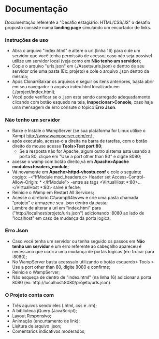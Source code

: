 # Documentação

Documentação referente a "Desafio estagiário: HTML/CSS/JS" o desafio proposto consiste numa **landing page** simulando um encurtador de links. 

### Instruções de uso

- Abra o arquivo "index.html" e altere o url (linha 16) para o de um servidor que você tenha permissão de acesso, caso não seja possível utilize um servidor local (veja como em **Não tenho um servidor**);    
- Copie o arquivo "urls.json" em (./Assets/urls.json) e dentro de seu servidor crie uma pasta (Ex: projeto) e cole o arquivo .json dentro da mesma;
- Após Clonar/Baixar os arquivos e seguir os itens anteriores, basta abrir em seu navegador o arquivo index.html localizado em (./project/index.html);
- Você pode verificar se o .json esta sendo carregado adequadamente clicando com botão esquedo na tela, **Inspecionar>Console**, caso haja uma mensagem de erro consute o tópico **Erro Json**. 

### Não tenho um servidor

- Baixe e Instale o WampServer (se sua plataforma for Linux utilixe o Xamp) http://www.wampserver.com/en/  ;
- após executalo, acesse-o a direita na barra de tarefas, com o botão direito do mouse acesse **Tools>Test port 80**;
	- Se a resposta não for Apache, algum outro sistema esta usando a porta 80, clique em "Use a port other than 80" e digite 8080;
- acesse o wamp com botão direito,vá em **Apache>Apache modules>headers_module**;
- Vá novamente em **Apache>httpd-vhosts.conf** e cole o seguinte cogigo:
	-<"IfModule mod_headers.c> Header set Access-Control-Allow-Origin: * </IfModule">
    -entre as tags <VirtualHost *:80>...</VirtualHost *:80> salve e feche;
- Reinicie o Wamp  em Restart All Services;
- Acesse o diretorio C:\wamp64\www e crie uma pasta chamada "projeto" e armazene seu .json dentro da pasta;
- Lembre de alterar a url em "index.html" para ("http://localhost/projeto/urls.json") adicionando :8080 ao lado de "localhost" em caso de mudança da porta logica.

### Erro Json

- Caso você tenha um servidor ou tenha seguido os passos em **Não tenho um servidor** e um erro referente ao cabeçalho apareceu é necessario que ocorra uma mudança de portas logicas (ex: trocar para :8080);
- No WampServer basta acesssalo utilizando o botão esquerdo> Tools > Use a port other than 80, digite 8080 e confirme;
- Reinicie o WampServer;
- Não esqueça de dentro de "index.html" (na linha 16) adicionar a porta 8080 (ex: http://localhost:8080/projeto/urls.json).


### O Projeto conta com

- Três aquivos sendo eles (.html,.css e .rm);
- A biblioteca jQuery (JavaScript);
- Layout Responsivo;
- Animação (encurtamento de link);
- Lleitura de arquivo .json;
- Comentarios indicativos moderados;


